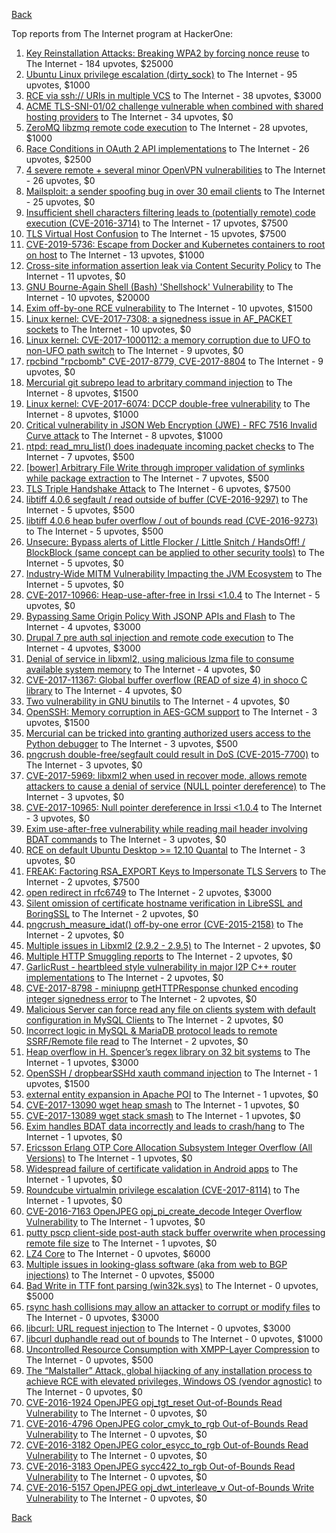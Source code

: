 [Back](../README.md)

Top reports from The Internet program at HackerOne:

1. [Key Reinstallation Attacks: Breaking WPA2 by forcing nonce reuse](https://hackerone.com/reports/286740) to The Internet - 184 upvotes, $25000
2. [Ubuntu Linux privilege escalation (dirty_sock)](https://hackerone.com/reports/496285) to The Internet - 95 upvotes, $1000
3. [RCE via ssh:// URIs in multiple VCS](https://hackerone.com/reports/260005) to The Internet - 38 upvotes, $3000
4. [ACME TLS-SNI-01/02 challenge vulnerable when combined with shared hosting providers](https://hackerone.com/reports/304378) to The Internet - 34 upvotes, $0
5. [ZeroMQ libzmq remote code execution](https://hackerone.com/reports/477073) to The Internet - 28 upvotes, $1000
6. [Race Conditions in OAuth 2 API implementations](https://hackerone.com/reports/55140) to The Internet - 26 upvotes, $2500
7. [4 severe remote + several minor OpenVPN vulnerabilities](https://hackerone.com/reports/242579) to The Internet - 26 upvotes, $0
8. [Mailsploit: a sender spoofing bug in over 30 email clients](https://hackerone.com/reports/295339) to The Internet - 25 upvotes, $0
9. [Insufficient shell characters filtering leads to (potentially remote) code execution (CVE-2016-3714)](https://hackerone.com/reports/143966) to The Internet - 17 upvotes, $7500
10. [TLS Virtual Host Confusion](https://hackerone.com/reports/501) to The Internet - 15 upvotes, $7500
11. [CVE-2019-5736: Escape from Docker and Kubernetes containers to root on host](https://hackerone.com/reports/495495) to The Internet - 13 upvotes, $1000
12. [Cross-site information assertion leak via Content Security Policy](https://hackerone.com/reports/16910) to The Internet - 11 upvotes, $0
13. [GNU Bourne-Again Shell (Bash) 'Shellshock' Vulnerability](https://hackerone.com/reports/29839) to The Internet - 10 upvotes, $20000
14. [Exim off-by-one RCE vulnerability](https://hackerone.com/reports/322935) to The Internet - 10 upvotes, $1500
15. [Linux kernel: CVE-2017-7308: a signedness issue in AF_PACKET sockets](https://hackerone.com/reports/684567) to The Internet - 10 upvotes, $0
16. [Linux kernel: CVE-2017-1000112: a memory corruption due to UFO to non-UFO path switch](https://hackerone.com/reports/684573) to The Internet - 9 upvotes, $0
17. [rpcbind "rpcbomb" CVE-2017-8779, CVE-2017-8804](https://hackerone.com/reports/235016) to The Internet - 9 upvotes, $0
18. [Mercurial git subrepo lead to arbritary command injection](https://hackerone.com/reports/294147) to The Internet - 8 upvotes, $1500
19. [Linux kernel: CVE-2017-6074: DCCP double-free vulnerability](https://hackerone.com/reports/347282) to The Internet - 8 upvotes, $1000
20. [Critical vulnerability in JSON Web Encryption (JWE) - RFC 7516 Invalid Curve attack](https://hackerone.com/reports/213437) to The Internet - 8 upvotes, $1000
21. [ntpd: read_mru_list() does inadequate incoming packet checks](https://hackerone.com/reports/147310) to The Internet - 7 upvotes, $500
22. [[bower] Arbitrary File Write through improper validation of symlinks while package extraction](https://hackerone.com/reports/492512) to The Internet - 7 upvotes, $500
23. [TLS Triple Handshake Attack](https://hackerone.com/reports/7277) to The Internet - 6 upvotes, $7500
24. [libtiff 4.0.6 segfault / read outside of buffer (CVE-2016-9297)](https://hackerone.com/reports/182140) to The Internet - 5 upvotes, $500
25. [libtiff 4.0.6 heap bufer overflow / out of bounds read (CVE-2016-9273)](https://hackerone.com/reports/181642) to The Internet - 5 upvotes, $500
26. [Unsecure: Bypass alerts of Little Flocker / Little Snitch / HandsOff! / BlockBlock (same concept can be applied to other security tools)](https://hackerone.com/reports/265232) to The Internet - 5 upvotes, $0
27. [Industry-Wide MITM Vulnerability Impacting the JVM Ecosystem](https://hackerone.com/reports/608620) to The Internet - 5 upvotes, $0
28. [CVE-2017-10966: Heap-use-after-free in Irssi &lt;1.0.4](https://hackerone.com/reports/247028) to The Internet - 5 upvotes, $0
29. [Bypassing Same Origin Policy With JSONP APIs and Flash](https://hackerone.com/reports/10373) to The Internet - 4 upvotes, $3000
30. [Drupal 7 pre auth sql injection and remote code execution](https://hackerone.com/reports/31756) to The Internet - 4 upvotes, $3000
31. [Denial of service in libxml2, using malicious lzma file to consume available system memory](https://hackerone.com/reports/270059) to The Internet - 4 upvotes, $0
32. [CVE-2017-11367: Global buffer overflow (READ of size 4) in shoco C library](https://hackerone.com/reports/250581) to The Internet - 4 upvotes, $0
33. [Two vulnerability in GNU binutils](https://hackerone.com/reports/323017) to The Internet - 4 upvotes, $0
34. [OpenSSH: Memory corruption in AES-GCM support](https://hackerone.com/reports/500) to The Internet - 3 upvotes, $1500
35. [Mercurial can be tricked into granting authorized users access to the Python debugger](https://hackerone.com/reports/222020) to The Internet - 3 upvotes, $500
36. [pngcrush double-free/segfault could result in DoS (CVE-2015-7700)](https://hackerone.com/reports/93546) to The Internet - 3 upvotes, $0
37. [CVE-2017-5969: libxml2 when used in recover mode, allows remote attackers to cause a denial of service (NULL pointer dereference)](https://hackerone.com/reports/262665) to The Internet - 3 upvotes, $0
38. [CVE-2017-10965: Null pointer dereference in Irssi &lt;1.0.4](https://hackerone.com/reports/247027) to The Internet - 3 upvotes, $0
39. [Exim use-after-free vulnerability while reading mail header involving BDAT commands](https://hackerone.com/reports/296991) to The Internet - 3 upvotes, $0
40. [RCE on default Ubuntu Desktop &gt;= 12.10 Quantal](https://hackerone.com/reports/192512) to The Internet - 3 upvotes, $0
41. [FREAK: Factoring RSA_EXPORT Keys to Impersonate TLS Servers](https://hackerone.com/reports/50170) to The Internet - 2 upvotes, $7500
42. [open redirect in rfc6749](https://hackerone.com/reports/26962) to The Internet - 2 upvotes, $3000
43. [Silent omission of certificate hostname verification in LibreSSL and BoringSSL](https://hackerone.com/reports/329645) to The Internet - 2 upvotes, $0
44. [pngcrush_measure_idat() off-by-one error (CVE-2015-2158)](https://hackerone.com/reports/73429) to The Internet - 2 upvotes, $0
45. [Multiple issues in Libxml2 (2.9.2 - 2.9.5)](https://hackerone.com/reports/293126) to The Internet - 2 upvotes, $0
46. [Multiple HTTP Smuggling reports](https://hackerone.com/reports/648434) to The Internet - 2 upvotes, $0
47. [GarlicRust - heartbleed style vulnerability in major I2P C++ router implementations](https://hackerone.com/reports/295740) to The Internet - 2 upvotes, $0
48. [CVE-2017-8798 - miniupnp getHTTPResponse chunked encoding integer signedness error](https://hackerone.com/reports/227344) to The Internet - 2 upvotes, $0
49. [Malicious Server can force read any file on clients system with default configuration in MySQL Clients](https://hackerone.com/reports/171593) to The Internet - 2 upvotes, $0
50. [Incorrect logic in MySQL &amp; MariaDB protocol leads to remote SSRF/Remote file read](https://hackerone.com/reports/156511) to The Internet - 2 upvotes, $0
51. [Heap overflow in H. Spencer’s regex library on 32 bit systems](https://hackerone.com/reports/47779) to The Internet - 1 upvotes, $3000
52. [OpenSSH / dropbearSSHd xauth command injection](https://hackerone.com/reports/122113) to The Internet - 1 upvotes, $1500
53. [external entity expansion in Apache POI](https://hackerone.com/reports/25537) to The Internet - 1 upvotes, $0
54. [CVE-2017-13090 wget heap smash](https://hackerone.com/reports/287667) to The Internet - 1 upvotes, $0
55. [CVE-2017-13089 wget stack smash](https://hackerone.com/reports/287666) to The Internet - 1 upvotes, $0
56. [Exim handles BDAT data incorrectly and leads to crash/hang](https://hackerone.com/reports/296994) to The Internet - 1 upvotes, $0
57. [Ericsson Erlang OTP Core Allocation Subsystem Integer Overflow (All Versions)](https://hackerone.com/reports/28640) to The Internet - 1 upvotes, $0
58. [Widespread failure of certificate validation in Android apps](https://hackerone.com/reports/2293) to The Internet - 1 upvotes, $0
59. [Roundcube virtualmin privilege escalation (CVE-2017-8114)](https://hackerone.com/reports/242119) to The Internet - 1 upvotes, $0
60. [CVE-2016-7163 OpenJPEG opj_pi_create_decode Integer Overflow Vulnerability](https://hackerone.com/reports/167512) to The Internet - 1 upvotes, $0
61. [putty pscp client-side post-auth stack buffer overwrite when processing remote file size](https://hackerone.com/reports/120903) to The Internet - 1 upvotes, $0
62. [LZ4 Core](https://hackerone.com/reports/17688) to The Internet - 0 upvotes, $6000
63. [Multiple issues in looking-glass software (aka from web to BGP injections)](https://hackerone.com/reports/16330) to The Internet - 0 upvotes, $5000
64. [Bad Write in TTF font parsing (win32k.sys)](https://hackerone.com/reports/48100) to The Internet - 0 upvotes, $5000
65. [rsync hash collisions may allow an attacker to corrupt or modify files](https://hackerone.com/reports/20873) to The Internet - 0 upvotes, $3000
66. [libcurl: URL request injection](https://hackerone.com/reports/73242) to The Internet - 0 upvotes, $3000
67. [libcurl duphandle read out of bounds](https://hackerone.com/reports/104014) to The Internet - 0 upvotes, $1000
68. [Uncontrolled Resource Consumption with XMPP-Layer Compression](https://hackerone.com/reports/5928) to The Internet - 0 upvotes, $500
69. [The “Malstaller” Attack, global hijacking of any installation process to achieve RCE with elevated privileges, Windows OS (vendor agnostic)](https://hackerone.com/reports/165969) to The Internet - 0 upvotes, $0
70. [CVE-2016-1924 OpenJPEG opj_tgt_reset Out-of-Bounds Read Vulnerability](https://hackerone.com/reports/167957) to The Internet - 0 upvotes, $0
71. [CVE-2016-4796 OpenJPEG color_cmyk_to_rgb Out-of-Bounds Read Vulnerability](https://hackerone.com/reports/167955) to The Internet - 0 upvotes, $0
72. [CVE-2016-3182 OpenJPEG color_esycc_to_rgb Out-of-Bounds Read Vulnerability](https://hackerone.com/reports/167953) to The Internet - 0 upvotes, $0
73. [CVE-2016-3183 OpenJPEG sycc422_to_rgb Out-of-Bounds Read Vulnerability](https://hackerone.com/reports/167947) to The Internet - 0 upvotes, $0
74. [CVE-2016-5157 OpenJPEG opj_dwt_interleave_v Out-of-Bounds Write Vulnerability](https://hackerone.com/reports/167510) to The Internet - 0 upvotes, $0


[Back](../README.md)